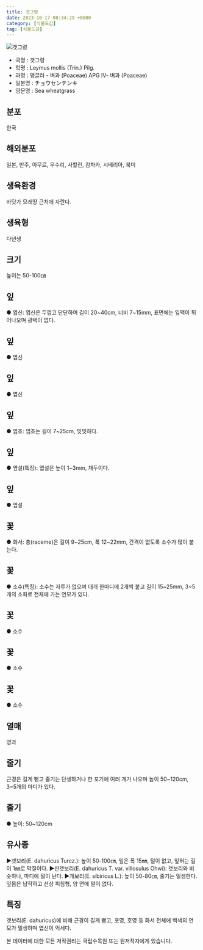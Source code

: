 ```yaml
---
title: 갯그령
date: 2023-10-17 00:34:29 +0800
category: [식물도감]
tag: [식물도감]
---
```




![갯그령](/fileUpload/plants/basic/Gramineae/Elymus/14440/1_th2.JPG)
- 국명 : 갯그령
- 학명 : Leymus mollis (Trin.) Pilg.
- 과명 : 앵글러 - 벼과 (Poaceae) APG Ⅳ- 벼과 (Poaceae)
- 일본명 : チョウセンテンキ
- 영문명 : Sea wheatgrass


## 분포
한국
## 해외분포
일본, 만주, 아무르, 우수리, 사할린, 캄차카, 시베리아, 북미
## 생육환경
바닷가 모래땅 근처에 자란다.
## 생육형
다년생
## 크기
높이는 50-100㎝
## 잎
● 엽신: 엽신은 두껍고 단단하며 길이 20~40cm, 너비 7~15mm, 표면에는 잎맥이 튀어나오며 광택이 없다.
## 잎
● 엽신
## 잎
● 엽신
## 잎
● 엽초: 엽초는 길이 7~25cm, 밋밋하다.
## 잎
● 옆설(특징): 엽설은 높이 1~3mm, 재두이다.
## 잎
● 엽설
## 꽃
● 화서: 총(raceme)은 길이 9~25cm, 폭 12~22mm, 간격이 없도록 소수가 많이 붙는다.
## 꽃
● 소수(특징): 소수는 자루가 없으며 대개 한마디에 2개씩 붙고 길이 15~25mm, 3~5개의 소화로 전체에 가는 연모가 있다.
## 꽃
● 소수
## 꽃
● 소수
## 꽃
● 소수
## 열매
영과
## 줄기
근경은 길게 뻗고 줄기는 단생하거나 한 포기에 여러 개가 나오며 높이 50~120cm, 3~5개의 마디가 있다.
## 줄기
● 높이: 50~120cm
## 유사종
▶갯보리(E. dahuricus Turcz.): 높이 50-100㎝, 잎은 폭 15㎜, 털이 없고, 잎혀는 길이 1㎜로 막질이다. ▶산갯보리(E. dahuricus T. var. villosulus Ohwi): 갯보리와 비슷하나, 마디에 털이 난다. ▶개보리(E. sibiricus L.): 높이 50-80㎝, 줄기는 밀생한다. 잎몸은 납작하고 선상 피침형, 양 면에 털이 없다.
## 특징
갯보리(E. dahuricus)에 비해 근경이 길게 뻗고, 포영, 호영 등 화서 전체에 백색의 연모가 밀생하며 엽신이 억세다.






본 데이터에 대한 모든 저작권리는 국립수목원 또는 원저작자에게 있습니다.
